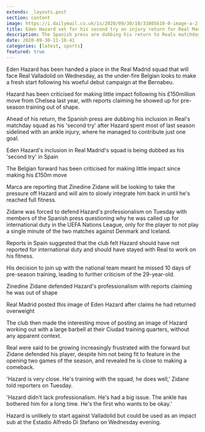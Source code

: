 ```yaml
---
extends: _layouts.post
section: content
image: https://i.dailymail.co.uk/1s/2020/09/30/10/33805610-0-image-a-2_1601458092593.jpg 
title: Eden Hazard set for his second try on injury return for Real Madrid after £150m flop 
description: The Spanish press are dubbing his return to Reals matchday squad for their clash with Real Valladolid as his second try after Hazard spent most of his debut season at the club out injured. 
date: 2020-09-30-11-10-41 
categories: [latest, sports] 
featured: true 
--- 
```

Eden Hazard has been handed a place in the Real Madrid squad that will face Real Valladolid on Wednesday, as the under-fire Belgian looks to make a fresh start following his woeful debut campaign at the Bernabeu.

Hazard has been criticised for making little impact following his £150million move from Chelsea last year, with reports claiming he showed up for pre-season training out of shape. 

Ahead of his return, the Spanish press are dubbing his inclusion in Real's matchday squad as his 'second try' after Hazard spent most of last season sidelined with an ankle injury, where he managed to contribute just one goal.

Eden Hazard's inclusion in Real Madrid's squad is being dubbed as his 'second try' in Spain

The Belgian forward has been criticised for making little impact since making his £150m move

Marca are reporting that Zinedine Zidane will be looking to take the pressure off Hazard and will aim to slowly integrate him back in until he's reached full fitness.

Zidane was forced to defend Hazard's professionalism on Tuesday with members of the Spanish press questioning why he was called up for international duty in the UEFA Nations League, only for the player to not play a single minute of the two matches against Denmark and Iceland.

Reports in Spain suggested that the club felt Hazard should have not reported for international duty and should have stayed with Real to work on his fitness.

His decision to join up with the national team meant he missed 10 days of pre-season training, leading to further criticism of the 29-year-old. 

Zinedine Zidane defended Hazard's professionalism with reports claiming he was out of shape

Real Madrid posted this image of Eden Hazard after claims he had returned overweight

The club then made the interesting move of posting an image of Hazard working out with a large barbell at their Ciudad training quarters, without any apparent context.

Real were said to be growing increasingly frustrated with the forward but Zidane defended his player, despite him not being fit to feature in the opening two games of the season, and revealed he is close to making a comeback. 

'Hazard is very close. He's training with the squad, he does well,' Zidane told reporters on Tuesday.

'Hazard didn't lack professionalism. He's had a big issue. The ankle has bothered him for a long time. He's the first who wants to be okay.'

Hazard is unlikely to start against Valladolid but could be used as an impact sub at the Estadio Alfredo Di Stefano on Wednesday evening. 


